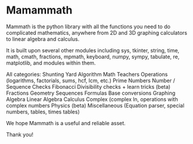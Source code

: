 # Mamammath 

Mammath is the python library with all the functions you need to do complicated mathematics, anywhere from 2D and 3D graphing calculators to linear algebra and calculus. 

It is built upon several other modules including sys, tkinter, string, time, math, cmath, fractions, mpmath, keyboard, numpy, sympy, tabulate, re, matplotlib, and modules within them.

All categories:
Shunting Yard Algorithm
Math Teachers
Operations (logarithms, factorials, sums, hcf, lcm, etc.)
Prime Numbers
Number / Sequence Checks
Fibonacci
Divisibility checks + learn tricks (beta)
Fractions
Geometry
Sequences
Formulas
Base conversions
Graphing
Algebra
Linear Algebra
Calculus
Complex (complex ln, operations with complex numbers
Physics (beta)
Miscellaneous (Equation parser, special numbers, tables, times tables)

We hope Mammath is a useful and reliable asset.

Thank you!
